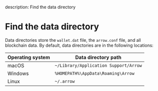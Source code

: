 description: Find the data directory
<!--- END of page meta data -->

# Find the data directory

Data directories store the `wallet.dat` file, the `arrow.conf` file, and all blockchain data. By default, data directories are in the following locations:

| Operating system | Data directory path                   |
|------------------|---------------------------------------|
| macOS            | `~/Library/Application Support/Arrow` |
| Windows          | `%HOMEPATH%\AppData\Roaming\Arrow`    |
| Linux            | `~/.arrow`                            |
